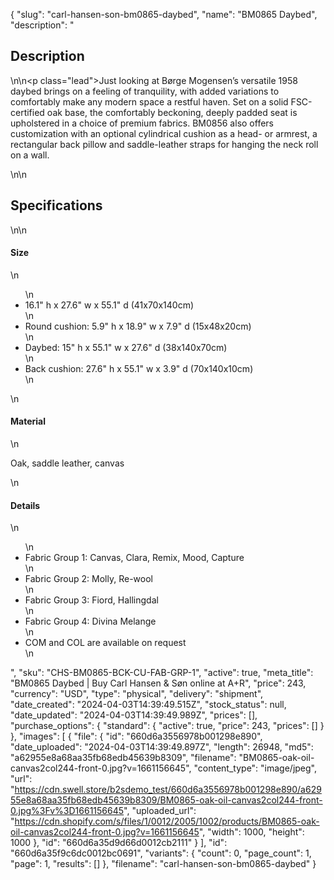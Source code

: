 {
  "slug": "carl-hansen-son-bm0865-daybed",
  "name": "BM0865 Daybed",
  "description": "<h2>Description</h2>\n<!-- split -->\n<p class=\"lead\">Just looking at Børge Mogensen’s versatile 1958 daybed brings on a feeling of tranquility, with added variations to comfortably make any modern space a restful haven. Set on a solid FSC-certified oak base, the comfortably beckoning, deeply padded seat is upholstered in a choice of premium fabrics. BM0856 also offers customization with an optional cylindrical cushion as a head- or armrest, a rectangular back pillow and saddle-leather straps for hanging the neck roll on a wall.</p>\n<!-- split -->\n<h2>Specifications</h2>\n<!-- split -->\n<h4>Size</h4>\n<ul>\n<li>16.1\" h x 27.6\" w x 55.1\" d (41x70x140cm)</li>\n<li>Round cushion: 5.9\" h x 18.9\" w x 7.9\" d (15x48x20cm)</li>\n<li>Daybed: 15\" h x 55.1\" w x 27.6\" d (38x140x70cm)</li>\n<li>Back cushion: 27.6\" h x 55.1\" w x 3.9\" d (70x140x10cm)</li>\n</ul>\n<h4>Material</h4>\n<p>Oak, saddle leather, canvas</p>\n<h4>Details</h4>\n<ul>\n<li>Fabric Group 1: Canvas, Clara, Remix, Mood, Capture</li>\n<li>Fabric Group 2: Molly, Re-wool</li>\n<li>Fabric Group 3: Fiord, Hallingdal</li>\n<li>Fabric Group 4: Divina Melange</li>\n<li>COM and COL are available on request</li>\n</ul>",
  "sku": "CHS-BM0865-BCK-CU-FAB-GRP-1",
  "active": true,
  "meta_title": "BM0865 Daybed | Buy Carl Hansen & Søn online at A+R",
  "price": 243,
  "currency": "USD",
  "type": "physical",
  "delivery": "shipment",
  "date_created": "2024-04-03T14:39:49.515Z",
  "stock_status": null,
  "date_updated": "2024-04-03T14:39:49.989Z",
  "prices": [],
  "purchase_options": {
    "standard": {
      "active": true,
      "price": 243,
      "prices": []
    }
  },
  "images": [
    {
      "file": {
        "id": "660d6a3556978b001298e890",
        "date_uploaded": "2024-04-03T14:39:49.897Z",
        "length": 26948,
        "md5": "a62955e8a68aa35fb68edb45639b8309",
        "filename": "BM0865-oak-oil-canvas2col244-front-0.jpg?v=1661156645",
        "content_type": "image/jpeg",
        "url": "https://cdn.swell.store/b2sdemo_test/660d6a3556978b001298e890/a62955e8a68aa35fb68edb45639b8309/BM0865-oak-oil-canvas2col244-front-0.jpg%3Fv%3D1661156645",
        "uploaded_url": "https://cdn.shopify.com/s/files/1/0012/2005/1002/products/BM0865-oak-oil-canvas2col244-front-0.jpg?v=1661156645",
        "width": 1000,
        "height": 1000
      },
      "id": "660d6a35d9d66d0012cb2111"
    }
  ],
  "id": "660d6a35f9c6dc0012bc0691",
  "variants": {
    "count": 0,
    "page_count": 1,
    "page": 1,
    "results": []
  },
  "filename": "carl-hansen-son-bm0865-daybed"
}